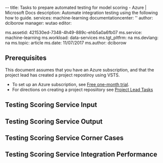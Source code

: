 --
title: Tasks to prepare automated testing for model scoring - Azure | Microsoft Docs
description: Automate integration testing using the following how to guide. 
services: machine-learning
documentationcenter: ''
author: dciborow
manager: wutao
editor: 

ms.assetid: 421530ed-7348-4h49-889c-ehb5a0a6fb07
ms.service: machine-learning
ms.workload: data-services
ms.tgt_pltfrm: na
ms.devlang: na
ms.topic: article
ms.date: 11/07/2017
ms.author: dciborow

## Prerequisites
This document assumes that you have an Azure subscription, and that the project lead has created a project repostiroy using VSTS.

* To set up an Azure subscription, see [Free one-month trial](https://azure.microsoft.com/pricing/free-trial/).
* For directions on creating a project reposiitory see [Project Lead Tasks](project-lead-tasks.md#repositories-and-directories)


## Testing Scoring Service Input

## Testing Scoring Service Output

## Testing Scoring Service Corner Cases

## Testing Scoring Service Integration Performance
